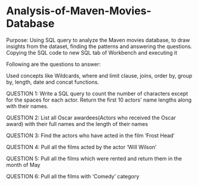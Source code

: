 # Analysis-of-Maven-Movies-Database
Purpose: Using SQL query to analyze the Maven movies database, to draw insights from the dataset, finding the patterns and answering the questions.
Copying the SQL code to new SQL tab of Workbench and executing it

Following are the questions to answer:

Used concepts like Wildcards, where and limit clause, joins, order by, group by, length, date and concat functions.

QUESTION 1: Write a SQL query to count the number of characters except for the spaces for each actor. 
Return the first 10 actors' name lengths along with their names.

QUESTION 2: List all Oscar awardees(Actors who received the Oscar award) 
with their full names and the length of their names

QUESTION 3: Find the actors who have acted in the film ‘Frost Head’

QUESTION 4: Pull all the films acted by the actor ‘Will Wilson’

QUESTION 5: Pull all the films which were rented and return them in the month of May

QUESTION 6: Pull all the films with ‘Comedy’ category
